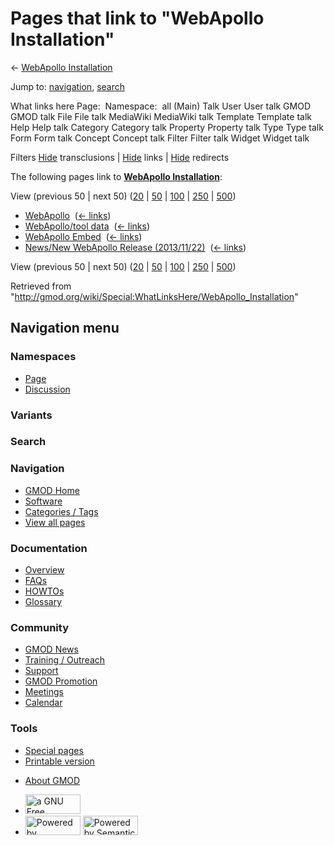 <div id="mw-page-base" class="noprint">

</div>

<div id="mw-head-base" class="noprint">

</div>

<div id="content" class="mw-body" role="main">

<span id="top"></span>

<div id="mw-js-message" style="display:none;">

</div>



# <span dir="auto">Pages that link to "WebApollo Installation"</span>

<div id="bodyContent">

<div id="contentSub">

← [WebApollo
Installation](/wiki/WebApollo_Installation "WebApollo Installation")

</div>

<div id="jump-to-nav" class="mw-jump">

Jump to: [navigation](#mw-navigation), [search](#p-search)

</div>

<div id="mw-content-text">

What links here Page:  Namespace:  all (Main) Talk User User talk GMOD
GMOD talk File File talk MediaWiki MediaWiki talk Template Template talk
Help Help talk Category Category talk Property Property talk Type Type
talk Form Form talk Concept Concept talk Filter Filter talk Widget
Widget talk

Filters
[Hide](/mediawiki/index.php?title=Special:WhatLinksHere/WebApollo_Installation&hidetrans=1 "Special:WhatLinksHere/WebApollo Installation")
transclusions \|
[Hide](/mediawiki/index.php?title=Special:WhatLinksHere/WebApollo_Installation&hidelinks=1 "Special:WhatLinksHere/WebApollo Installation")
links \|
[Hide](/mediawiki/index.php?title=Special:WhatLinksHere/WebApollo_Installation&hideredirs=1 "Special:WhatLinksHere/WebApollo Installation")
redirects

The following pages link to **[WebApollo
Installation](/wiki/WebApollo_Installation "WebApollo Installation")**:

View (previous 50 \| next 50)
([20](/mediawiki/index.php?title=Special:WhatLinksHere/WebApollo_Installation&limit=20 "Special:WhatLinksHere/WebApollo Installation")
\|
[50](/mediawiki/index.php?title=Special:WhatLinksHere/WebApollo_Installation&limit=50 "Special:WhatLinksHere/WebApollo Installation")
\|
[100](/mediawiki/index.php?title=Special:WhatLinksHere/WebApollo_Installation&limit=100 "Special:WhatLinksHere/WebApollo Installation")
\|
[250](/mediawiki/index.php?title=Special:WhatLinksHere/WebApollo_Installation&limit=250 "Special:WhatLinksHere/WebApollo Installation")
\|
[500](/mediawiki/index.php?title=Special:WhatLinksHere/WebApollo_Installation&limit=500 "Special:WhatLinksHere/WebApollo Installation"))

- [WebApollo](/wiki/WebApollo "WebApollo") ‎
  <span class="mw-whatlinkshere-tools">([←
  links](/mediawiki/index.php?title=Special:WhatLinksHere&target=WebApollo "Special:WhatLinksHere"))</span>
- [WebApollo/tool data](/wiki/WebApollo/tool_data "WebApollo/tool data")
  ‎ <span class="mw-whatlinkshere-tools">([←
  links](/mediawiki/index.php?title=Special:WhatLinksHere&target=WebApollo%2Ftool+data "Special:WhatLinksHere"))</span>
- [WebApollo Embed](/wiki/WebApollo_Embed "WebApollo Embed") ‎
  <span class="mw-whatlinkshere-tools">([←
  links](/mediawiki/index.php?title=Special:WhatLinksHere&target=WebApollo+Embed "Special:WhatLinksHere"))</span>
- [News/New WebApollo Release
  (2013/11/22)](/wiki/News/New_WebApollo_Release_(2013/11/22) "News/New WebApollo Release (2013/11/22)")
  ‎ <span class="mw-whatlinkshere-tools">([←
  links](/mediawiki/index.php?title=Special:WhatLinksHere&target=News%2FNew+WebApollo+Release+%282013%2F11%2F22%29 "Special:WhatLinksHere"))</span>

View (previous 50 \| next 50)
([20](/mediawiki/index.php?title=Special:WhatLinksHere/WebApollo_Installation&limit=20 "Special:WhatLinksHere/WebApollo Installation")
\|
[50](/mediawiki/index.php?title=Special:WhatLinksHere/WebApollo_Installation&limit=50 "Special:WhatLinksHere/WebApollo Installation")
\|
[100](/mediawiki/index.php?title=Special:WhatLinksHere/WebApollo_Installation&limit=100 "Special:WhatLinksHere/WebApollo Installation")
\|
[250](/mediawiki/index.php?title=Special:WhatLinksHere/WebApollo_Installation&limit=250 "Special:WhatLinksHere/WebApollo Installation")
\|
[500](/mediawiki/index.php?title=Special:WhatLinksHere/WebApollo_Installation&limit=500 "Special:WhatLinksHere/WebApollo Installation"))

</div>

<div class="printfooter">

Retrieved from
"<http://gmod.org/wiki/Special:WhatLinksHere/WebApollo_Installation>"

</div>

<div id="catlinks" class="catlinks catlinks-allhidden">

</div>

<div class="visualClear">

</div>

</div>

</div>

<div id="mw-navigation">

## Navigation menu

<div id="mw-head">



<div id="left-navigation">

<div id="p-namespaces" class="vectorTabs" role="navigation"
aria-labelledby="p-namespaces-label">

### Namespaces

- <span id="ca-nstab-main"><a href="/wiki/WebApollo_Installation" accesskey="c"
  title="View the content page [c]">Page</a></span>
- <span id="ca-talk"><a
  href="/mediawiki/index.php?title=Talk:WebApollo_Installation&amp;action=edit&amp;redlink=1"
  accesskey="t"
  title="Discussion about the content page [t]">Discussion</a></span>

</div>

<div id="p-variants" class="vectorMenu emptyPortlet" role="navigation"
aria-labelledby="p-variants-label">

### 

### Variants[](#)

<div class="menu">

</div>

</div>

</div>

<div id="right-navigation">





</div>

<div id="p-search" role="search">

### Search

<div id="simpleSearch">

</div>

</div>

</div>

</div>

<div id="mw-panel">

<div id="p-logo" role="banner">

<a href="/wiki/Main_Page"
style="background-image: url(http://gmod.org/images/GMOD-cogs.png);"
title="Visit the main page"></a>

</div>

<div id="p-Navigation" class="portal" role="navigation"
aria-labelledby="p-Navigation-label">

### Navigation

<div class="body">

- <span id="n-GMOD-Home">[GMOD Home](/wiki/Main_Page)</span>
- <span id="n-Software">[Software](/wiki/GMOD_Components)</span>
- <span id="n-Categories-.2F-Tags">[Categories /
  Tags](/wiki/Categories)</span>
- <span id="n-View-all-pages">[View all
  pages](/wiki/Special:AllPages)</span>

</div>

</div>

<div id="p-Documentation" class="portal" role="navigation"
aria-labelledby="p-Documentation-label">

### Documentation

<div class="body">

- <span id="n-Overview">[Overview](/wiki/Overview)</span>
- <span id="n-FAQs">[FAQs](/wiki/Category:FAQ)</span>
- <span id="n-HOWTOs">[HOWTOs](/wiki/Category:HOWTO)</span>
- <span id="n-Glossary">[Glossary](/wiki/Glossary)</span>

</div>

</div>

<div id="p-Community" class="portal" role="navigation"
aria-labelledby="p-Community-label">

### Community

<div class="body">

- <span id="n-GMOD-News">[GMOD News](/wiki/GMOD_News)</span>
- <span id="n-Training-.2F-Outreach">[Training /
  Outreach](/wiki/Training_and_Outreach)</span>
- <span id="n-Support">[Support](/wiki/Support)</span>
- <span id="n-GMOD-Promotion">[GMOD
  Promotion](/wiki/GMOD_Promotion)</span>
- <span id="n-Meetings">[Meetings](/wiki/Meetings)</span>
- <span id="n-Calendar">[Calendar](/wiki/Calendar)</span>

</div>

</div>

<div id="p-tb" class="portal" role="navigation"
aria-labelledby="p-tb-label">

### Tools

<div class="body">

- <span id="t-specialpages"><a href="/wiki/Special:SpecialPages" accesskey="q"
  title="A list of all special pages [q]">Special pages</a></span>
- <span id="t-print"><a
  href="/mediawiki/index.php?title=Special:WhatLinksHere/WebApollo_Installation&amp;printable=yes"
  rel="alternate" accesskey="p"
  title="Printable version of this page [p]">Printable version</a></span>

</div>

</div>

</div>

</div>

<div id="footer" role="contentinfo">

- <span id="footer-places-about">[About
  GMOD](/wiki/GMOD:About "GMOD:About")</span>

<!-- -->

- <span id="footer-copyrightico">[<img src="http://www.gnu.org/graphics/gfdl-logo-small.png" width="88"
  height="31" alt="a GNU Free Documentation License" />](http://www.gnu.org/licenses/fdl-1.3.html)</span>
- <span id="footer-poweredbyico">[<img src="/mediawiki/skins/common/images/poweredby_mediawiki_88x31.png"
  width="88" height="31" alt="Powered by MediaWiki" />](//www.mediawiki.org/)
  [<img
  src="/mediawiki/extensions/SemanticMediaWiki/includes/../resources/images/smw_button.png"
  width="88" height="31" alt="Powered by Semantic MediaWiki" />](https://www.semantic-mediawiki.org/wiki/Semantic_MediaWiki)</span>

<div style="clear:both">

</div>

</div>
